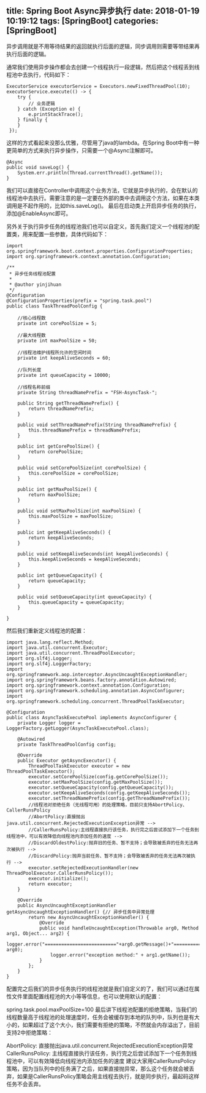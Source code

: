 title: Spring Boot Async异步执行
date: 2018-01-19 10:19:12
tags: [SpringBoot]
categories: [SpringBoot]
---
异步调用就是不用等待结果的返回就执行后面的逻辑，同步调用则需要等带结果再执行后面的逻辑。

通常我们使用异步操作都会去创建一个线程执行一段逻辑，然后把这个线程丢到线程池中去执行，代码如下：
<!--more-->
```
ExecutorService executorService = Executors.newFixedThreadPool(10);
executorService.execute(() -> {
    try {
        // 业务逻辑
    } catch (Exception e) {
        e.printStackTrace();
    } finally {
    }
 });
 ```
这样的方式看起来没那么优雅，尽管用了java的lambda。在Spring Boot中有一种更简单的方式来执行异步操作，只需要一个@Async注解即可。

```
@Async
public void saveLog() {
    System.err.println(Thread.currentThread().getName());
}
```
我们可以直接在Controller中调用这个业务方法，它就是异步执行的，会在默认的线程池中去执行。需要注意的是一定要在外部的类中去调用这个方法，如果在本类调用是不起作用的，比如this.saveLog()。 最后在启动类上开启异步任务的执行，添加@EnableAsync即可。

另外关于执行异步任务的线程池我们也可以自定义，首先我们定义一个线程池的配置类，用来配置一些参数，具体代码如下：

```
import org.springframework.boot.context.properties.ConfigurationProperties;
import org.springframework.context.annotation.Configuration;  

/**
 * 异步任务线程池配置
 * 
 * @author yinjihuan
 */
@Configuration
@ConfigurationProperties(prefix = "spring.task.pool")
public class TaskThreadPoolConfig { 

    //核心线程数
    private int corePoolSize = 5;  

    //最大线程数
    private int maxPoolSize = 50;  

    //线程池维护线程所允许的空闲时间
    private int keepAliveSeconds = 60;  

    //队列长度
    private int queueCapacity = 10000;

    //线程名称前缀
    private String threadNamePrefix = "FSH-AsyncTask-";

    public String getThreadNamePrefix() {
        return threadNamePrefix;
    }

    public void setThreadNamePrefix(String threadNamePrefix) {
        this.threadNamePrefix = threadNamePrefix;
    }

    public int getCorePoolSize() {
        return corePoolSize;
    }

    public void setCorePoolSize(int corePoolSize) {
        this.corePoolSize = corePoolSize;
    }

    public int getMaxPoolSize() {
        return maxPoolSize;
    }

    public void setMaxPoolSize(int maxPoolSize) {
        this.maxPoolSize = maxPoolSize;
    }

    public int getKeepAliveSeconds() {
        return keepAliveSeconds;
    }

    public void setKeepAliveSeconds(int keepAliveSeconds) {
        this.keepAliveSeconds = keepAliveSeconds;
    }

    public int getQueueCapacity() {
        return queueCapacity;
    }

    public void setQueueCapacity(int queueCapacity) {
        this.queueCapacity = queueCapacity;
    }

}
```
然后我们重新定义线程池的配置：

```
import java.lang.reflect.Method;
import java.util.concurrent.Executor;
import java.util.concurrent.ThreadPoolExecutor;
import org.slf4j.Logger;
import org.slf4j.LoggerFactory;
import org.springframework.aop.interceptor.AsyncUncaughtExceptionHandler;
import org.springframework.beans.factory.annotation.Autowired;
import org.springframework.context.annotation.Configuration;
import org.springframework.scheduling.annotation.AsyncConfigurer;
import org.springframework.scheduling.concurrent.ThreadPoolTaskExecutor;

@Configuration  
public class AsyncTaskExecutePool implements AsyncConfigurer {    
    private Logger logger = LoggerFactory.getLogger(AsyncTaskExecutePool.class);

    @Autowired    
    private TaskThreadPoolConfig config;

    @Override  
    public Executor getAsyncExecutor() {  
        ThreadPoolTaskExecutor executor = new ThreadPoolTaskExecutor();  
        executor.setCorePoolSize(config.getCorePoolSize());    
        executor.setMaxPoolSize(config.getMaxPoolSize());    
        executor.setQueueCapacity(config.getQueueCapacity());    
        executor.setKeepAliveSeconds(config.getKeepAliveSeconds());    
        executor.setThreadNamePrefix(config.getThreadNamePrefix());
        //线程池对拒绝任务（无线程可用）的处理策略，目前只支持AbortPolicy、CallerRunsPolicy
        //AbortPolicy:直接抛出java.util.concurrent.RejectedExecutionException异常 -->
        //CallerRunsPolicy:主线程直接执行该任务，执行完之后尝试添加下一个任务到线程池中，可以有效降低向线程池内添加任务的速度 -->
        //DiscardOldestPolicy:抛弃旧的任务、暂不支持；会导致被丢弃的任务无法再次被执行 -->
        //DiscardPolicy:抛弃当前任务、暂不支持；会导致被丢弃的任务无法再次被执行 -->
        executor.setRejectedExecutionHandler(new ThreadPoolExecutor.CallerRunsPolicy());  
        executor.initialize();    
        return executor;    
    }  

    @Override  
    public AsyncUncaughtExceptionHandler getAsyncUncaughtExceptionHandler() {// 异步任务中异常处理  
        return new AsyncUncaughtExceptionHandler() {  
            @Override  
            public void handleUncaughtException(Throwable arg0, Method arg1, Object... arg2) {  
                logger.error("=========================="+arg0.getMessage()+"=======================", arg0);  
                logger.error("exception method:" + arg1.getName());  
            }  
        };  
    }    
}
```
配置完之后我们的异步任务执行的线程池就是我们自定义的了，我们可以通过在属性文件里面配置线程池的大小等等信息，也可以使用默认的配置：

spring.task.pool.maxPoolSize=100
最后讲下线程池配置的拒绝策略，当我们的线程数量高于线程池的处理速度时，任务会被缓存到本地的队列中，队列也是有大小的，如果超过了这个大小，我们需要有拒绝的策略，不然就会内存溢出了，目前支持2中拒绝策略：

AbortPolicy: 直接抛出java.util.concurrent.RejectedExecutionException异常
CallerRunsPolicy: 主线程直接执行该任务，执行完之后尝试添加下一个任务到线程池中，可以有效降低向线程池内添加任务的速度
建议大家用CallerRunsPolicy策略，因为当队列中的任务满了之后，如果直接抛异常，那么这个任务就会被丢弃，如果是CallerRunsPolicy策略会用主线程去执行，就是同步执行，最起码这样任务不会丢弃。
